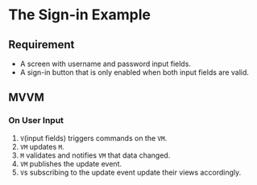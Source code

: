 # The Sign-in Example

## Requirement

- A screen with username and password input fields.
- A sign-in button that is only enabled when both input fields are valid.

## MVVM

### On User Input

1. `V`(input fields) triggers commands on the `VM`.
2. `VM` updates `M`.
3. `M` validates and notifies `VM` that data changed.
4. `VM` publishes the update event.
5. `V`s subscribing to the update event update their views accordingly.
